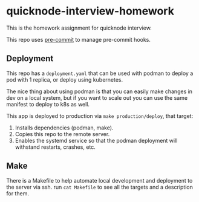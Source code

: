 # quicknode-interview-homework
This is the homework assignment for quicknode interview.

This repo uses [pre-commit](https://pre-commit.com/) to manage pre-commit hooks.

## Deployment
This repo has a `deployment.yaml` that can be used with podman to deploy a pod with 1 replica, or deploy using kubernetes.

The nice thing about using podman is that you can easily make changes in dev on a local system, but if you want to scale out
you can use the same manifest to deploy to k8s as well.

This app is deployed to production via `make production/deploy`, that target:

1. Installs dependencies (podman, make).
2. Copies this repo to the remote server.
3. Enables the systemd service so that the podman deployment will withstand restarts, crashes, etc.

## Make
There is a Makefile to help automate local development and deployment to the server via ssh.
run `cat Makefile` to see all the targets and a description for them.
